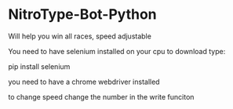 # NitroType-Bot-Python
Will help you win all races, speed adjustable

You need to have selenium installed on your cpu
to download type:

pip install selenium

you need to have a chrome webdriver installed

to change speed change the number in the write funciton


